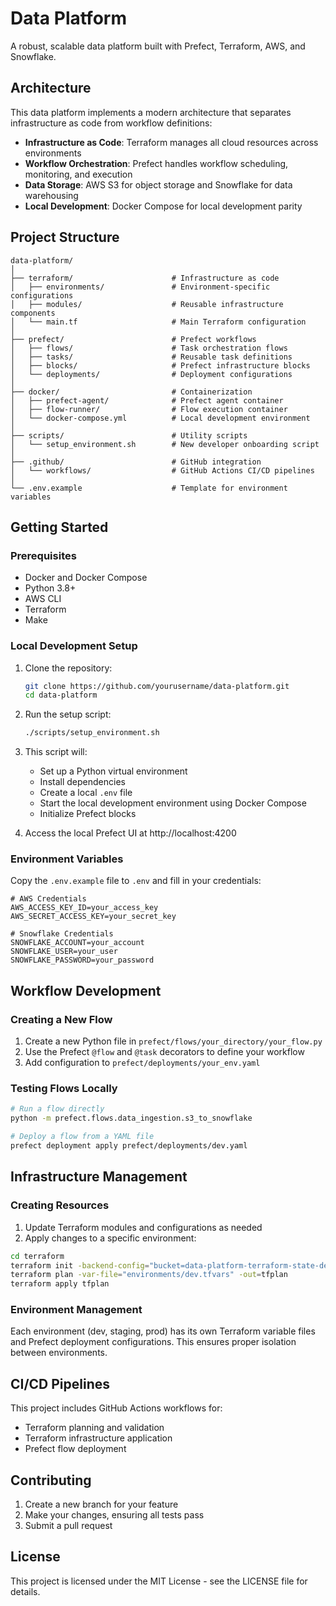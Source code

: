 # Data Platform

A robust, scalable data platform built with Prefect, Terraform, AWS, and Snowflake.

## Architecture

This data platform implements a modern architecture that separates infrastructure as code from workflow definitions:

- **Infrastructure as Code**: Terraform manages all cloud resources across environments
- **Workflow Orchestration**: Prefect handles workflow scheduling, monitoring, and execution
- **Data Storage**: AWS S3 for object storage and Snowflake for data warehousing
- **Local Development**: Docker Compose for local development parity

## Project Structure

```
data-platform/
│
├── terraform/                      # Infrastructure as code
│   ├── environments/               # Environment-specific configurations
│   ├── modules/                    # Reusable infrastructure components
│   └── main.tf                     # Main Terraform configuration
│
├── prefect/                        # Prefect workflows
│   ├── flows/                      # Task orchestration flows
│   ├── tasks/                      # Reusable task definitions
│   ├── blocks/                     # Prefect infrastructure blocks
│   └── deployments/                # Deployment configurations
│
├── docker/                         # Containerization
│   ├── prefect-agent/              # Prefect agent container
│   ├── flow-runner/                # Flow execution container
│   └── docker-compose.yml          # Local development environment
│
├── scripts/                        # Utility scripts
│   └── setup_environment.sh        # New developer onboarding script
│
├── .github/                        # GitHub integration
│   └── workflows/                  # GitHub Actions CI/CD pipelines
│
└── .env.example                    # Template for environment variables
```

## Getting Started

### Prerequisites

- Docker and Docker Compose
- Python 3.8+
- AWS CLI
- Terraform
- Make

### Local Development Setup

1. Clone the repository:

   ```bash
   git clone https://github.com/yourusername/data-platform.git
   cd data-platform
   ```

2. Run the setup script:

   ```bash
   ./scripts/setup_environment.sh
   ```

3. This script will:

   - Set up a Python virtual environment
   - Install dependencies
   - Create a local `.env` file
   - Start the local development environment using Docker Compose
   - Initialize Prefect blocks

4. Access the local Prefect UI at http://localhost:4200

### Environment Variables

Copy the `.env.example` file to `.env` and fill in your credentials:

```
# AWS Credentials
AWS_ACCESS_KEY_ID=your_access_key
AWS_SECRET_ACCESS_KEY=your_secret_key

# Snowflake Credentials
SNOWFLAKE_ACCOUNT=your_account
SNOWFLAKE_USER=your_user
SNOWFLAKE_PASSWORD=your_password
```

## Workflow Development

### Creating a New Flow

1. Create a new Python file in `prefect/flows/your_directory/your_flow.py`
2. Use the Prefect `@flow` and `@task` decorators to define your workflow
3. Add configuration to `prefect/deployments/your_env.yaml`

### Testing Flows Locally

```bash
# Run a flow directly
python -m prefect.flows.data_ingestion.s3_to_snowflake

# Deploy a flow from a YAML file
prefect deployment apply prefect/deployments/dev.yaml
```

## Infrastructure Management

### Creating Resources

1. Update Terraform modules and configurations as needed
2. Apply changes to a specific environment:

```bash
cd terraform
terraform init -backend-config="bucket=data-platform-terraform-state-dev" -backend-config="key=terraform.tfstate" -backend-config="region=us-west-2"
terraform plan -var-file="environments/dev.tfvars" -out=tfplan
terraform apply tfplan
```

### Environment Management

Each environment (dev, staging, prod) has its own Terraform variable files and Prefect deployment configurations. This ensures proper isolation between environments.

## CI/CD Pipelines

This project includes GitHub Actions workflows for:

- Terraform planning and validation
- Terraform infrastructure application
- Prefect flow deployment

## Contributing

1. Create a new branch for your feature
2. Make your changes, ensuring all tests pass
3. Submit a pull request

## License

This project is licensed under the MIT License - see the LICENSE file for details.
